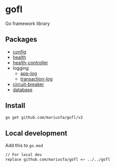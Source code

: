 # gofl
Go framework library

## Packages
- [config](./config/README.md)
- [health](./health/README.md)
- [health-controller](./health-controller/README.md)
- logging
    - [app-log](./logging/app-log/README.md)
    - [transaction-log](./logging/transaction-log/README.md)
- [circuit-breaker](./circuit-breaker/README.md)
- [database](./database/README.md)


## Install 
```bash
go get github.com/mariusfa/gofl/v2
```

## Local development
Add this to `go.mod`
```bash
// For local dev
replace github.com/mariusfa/gofl => ../../gofl
```

